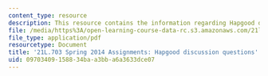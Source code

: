 ```yaml
---
content_type: resource
description: This resource contains the information regarding Hapgood discussion questions.
file: /media/https%3A/open-learning-course-data-rc.s3.amazonaws.com/21l-703-studies-in-drama-stoppard-and-company-spring-2014/09703409158834baa3bba6a3633dce07_MIT21L_703S14_hapgood.pdf
file_type: application/pdf
resourcetype: Document
title: '21L.703 Spring 2014 Assignments: Hapgood discussion questions'
uid: 09703409-1588-34ba-a3bb-a6a3633dce07
---
```

